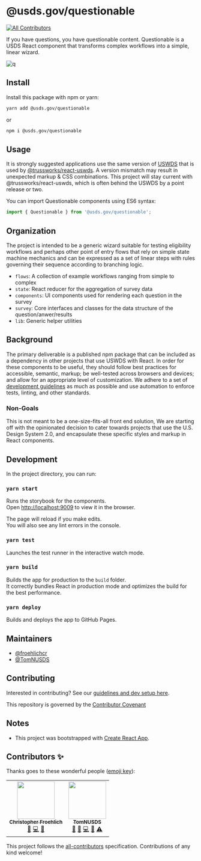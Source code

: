 # @usds.gov/questionable

<!-- ALL-CONTRIBUTORS-BADGE:START - Do not remove or modify this section -->

[![All Contributors](https://img.shields.io/badge/all_contributors-2-orange.svg?style=flat-square)](#contributors-)

<!-- ALL-CONTRIBUTORS-BADGE:END -->

If you have questions, you have questionable content. Questionable is a USDS React component that transforms complex workflows into a simple, linear wizard.

![q](https://user-images.githubusercontent.com/73488661/120005468-d9d42480-bfa5-11eb-9fc2-c940bfd473ea.gif)

## Install

Install this package with npm or yarn:

```sh
yarn add @usds.gov/questionable
```

or

```sh
npm i @usds.gov/questionable
```

## Usage

It is strongly suggested applications use the same version of [USWDS](https://designsystem.digital.gov/) that is used by [@trussworks/react-uswds](https://github.com/trussworks/react-uswds). A version mismatch may result in unexpected markup & CSS combinations. This project will stay current with @trussworks/react-uswds, which is often behind the USWDS by a point release or two.

You can import Questionable components using ES6 syntax:

```ts
import { Questionable } from '@usds.gov/questionable';
```

## Organization

The project is intended to be a generic wizard suitable for testing eligibility workflows and perhaps other point of entry flows that rely on simple state machine mechanics and can be expressed as a set of linear steps with rules governing their sequence according to branching logic.

- `flows`: A collection of example workflows ranging from simple to complex
- `state`: React reducer for the aggregation of survey data
- `components`: UI components used for rendering each question in the survey
- `survey`: Core interfaces and classes for the data structure of the question/anwer/results
- `lib`: Generic helper utilities

## Background

The primary deliverable is a published npm package that can be included as a dependency in other projects that use USWDS with React. In order for these components to be useful, they should follow best practices for accessible, semantic, markup; be well-tested across browsers and devices; and allow for an appropriate level of customization. We adhere to a set of [development guidelines](./github/CONTRIBUTING.md) as much as possible and use automation to enforce tests, linting, and other standards.

### Non-Goals

This is not meant to be a one-size-fits-all front end solution, We are starting off with the opinionated decision to cater towards projects that use the U.S. Design System 2.0, and encapsulate these specific styles and markup in React components.

## Development

In the project directory, you can run:

### `yarn start`

Runs the storybook for the components.\
Open [http://localhost:9009](http://localhost:9009) to view it in the browser.

The page will reload if you make edits.\
You will also see any lint errors in the console.

### `yarn test`

Launches the test runner in the interactive watch mode.

### `yarn build`

Builds the app for production to the `build` folder.\
It correctly bundles React in production mode and optimizes the build for the best performance.

### `yarn deploy`

Builds and deploys the app to GitHub Pages.

## Maintainers

- [@froehlichcr](https://github.com/froehlichcr)
- [@TomNUSDS](https://github.com/TomNUSDS)

## Contributing

Interested in contributing? See our [guidelines and dev setup here](./github/contributing.md).

This repository is governed by the [Contributor Covenant](./github/CODE_OF_CONDUCT.md)

## Notes

- This project was bootstrapped with [Create React App](https://github.com/facebook/create-react-app).

## Contributors ✨

Thanks goes to these wonderful people ([emoji key](https://allcontributors.org/docs/en/emoji-key)):

<!-- ALL-CONTRIBUTORS-LIST:START - Do not remove or modify this section -->
<!-- prettier-ignore-start -->
<!-- markdownlint-disable -->
<table>
  <tr>
    <td align="center"><a href="https://github.com/froehlichcr/"><img src="https://avatars.githubusercontent.com/u/73488661?v=4?s=100" width="100px;" alt=""/><br /><sub><b>Christopher Froehlich</b></sub></a><br /><a href="https://github.com/usds/questionable/issues?q=author%3Afroehlichcr" title="Bug reports">🐛</a> <a href="https://github.com/usds/questionable/commits?author=froehlichcr" title="Code">💻</a> <a href="#design-froehlichcr" title="Design">🎨</a></td>
    <td align="center"><a href="https://github.com/TomNUSDS"><img src="https://avatars.githubusercontent.com/u/74203452?v=4?s=100" width="100px;" alt=""/><br /><sub><b>TomNUSDS</b></sub></a><br /><a href="#question-TomNUSDS" title="Answering Questions">💬</a> <a href="https://github.com/usds/questionable/issues?q=author%3ATomNUSDS" title="Bug reports">🐛</a> <a href="https://github.com/usds/questionable/commits?author=TomNUSDS" title="Code">💻</a> <a href="https://github.com/usds/questionable/pulls?q=is%3Apr+reviewed-by%3ATomNUSDS" title="Reviewed Pull Requests">👀</a> <a href="https://github.com/usds/questionable/commits?author=TomNUSDS" title="Tests">⚠️</a></td>
  </tr>
</table>

<!-- markdownlint-restore -->
<!-- prettier-ignore-end -->

<!-- ALL-CONTRIBUTORS-LIST:END -->

This project follows the [all-contributors](https://github.com/all-contributors/all-contributors) specification. Contributions of any kind welcome!
